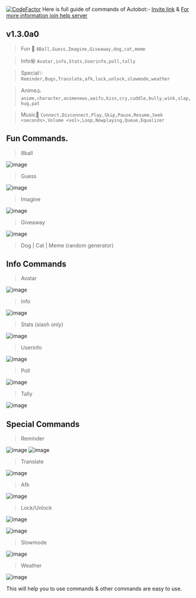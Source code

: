 [![CodeFactor](https://www.codefactor.io/repository/github/divyamsamarwal/webnext/badge)](https://www.codefactor.io/repository/github/divyamsamarwal/webnext)
Here is full guide of commands of Autobot:- [Invite link](https://discord.com/api/oauth2/authorize?client_id=858965828716331019&permissions=8&scope=bot%20applications.commands)
& [For more information join help server](https://discord.gg/nUFxsaGMQq)
## v1.3.0a0

> Fun 🎁
`8Ball,Guess,Imagine,Giveaway,dog,cat,meme`

> Info㊙️
`Avatar,info,Stats,Userinfo,poll,tally`

> Special✨
`Reminder,Bugs,Translate,afk,lock,unlock,slowmode,weather`

> Anime♨️
`anime,character,animenews,waifu,kiss,cry,cuddle,bully,wink,slap,hug,pat`

> Music🎵
`Connect,Disconnect,Play,Skip,Pause,Resume,Seek <seconds>,Volume <vol>,Loop,Nowplaying,Queue,Equalizer`

## Fun Commands.

> 8ball

![image](https://user-images.githubusercontent.com/72195951/154649486-020ea3fd-a8eb-4f5f-abd7-6b819869ee97.png)

> Guess

![image](https://user-images.githubusercontent.com/72195951/154649581-3cd0fea4-e918-4fbc-ab22-b0751ab14dd7.png)

> Imagine

![image](https://user-images.githubusercontent.com/72195951/154649657-cdacde4d-1469-4b9c-95c0-3620af019f1c.png)

> Giveaway

![image](https://user-images.githubusercontent.com/72195951/154649754-43b6e56a-dded-470b-bd42-6d8e27491b6b.png)

> Dog | Cat | Meme (random generator)



## Info Commands

> Avatar

![image](https://user-images.githubusercontent.com/72195951/154650214-20fcb005-6996-4dfa-9ad5-6a37cdf42145.png)

> Info

![image](https://user-images.githubusercontent.com/72195951/154650390-ae182911-9061-4ff0-a009-554301e1c50c.png)

> Stats (slash only)

![image](https://user-images.githubusercontent.com/72195951/154650489-383fcdb8-6ec0-4918-8759-bab0f4d3e59e.png)

> Userinfo

![image](https://user-images.githubusercontent.com/72195951/154650703-969017f9-3973-4ccc-b7c7-20076f68a24d.png)

> Poll

![image](https://user-images.githubusercontent.com/72195951/154650865-8c781b81-6532-43fe-9795-b23d4426de5b.png)

> Tally

![image](https://user-images.githubusercontent.com/72195951/154650988-89ecd782-6939-4ad7-a2d0-4acae2a93857.png)


## Special Commands

> Reminder

![image](https://user-images.githubusercontent.com/72195951/154651424-df3332d0-2172-4e27-96a3-c02008f7cfec.png)
![image](https://user-images.githubusercontent.com/72195951/154651914-57edf49f-781c-44d9-b2f3-1d8781ade7a2.png)


> Translate

![image](https://user-images.githubusercontent.com/72195951/154651538-88746f40-8a0d-4f1d-9584-6af0550da99a.png)

> Afk

![image](https://user-images.githubusercontent.com/72195951/154651641-8f51d80c-8140-4e3d-a0d5-3bc91b99e182.png)

> Lock/Unlock

![image](https://user-images.githubusercontent.com/72195951/154651718-7f5122a9-e6e3-4533-b28e-e999a6e5196c.png)

![image](https://user-images.githubusercontent.com/72195951/154651756-ffabcb0e-e149-40df-a359-91c5b2267114.png)

> Slowmode

![image](https://user-images.githubusercontent.com/72195951/154651855-df9f8174-4b87-4d8c-b1f2-60bb101bb695.png)

> Weather

![image](https://user-images.githubusercontent.com/72195951/154651972-12ca85cf-f1ee-49fc-874e-47464a5fc094.png)


This will help you to use commands & other commands are easy to use.

